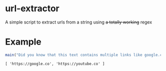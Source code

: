 # url-extractor
A simple script to extract urls from a string using ~~a totally working~~ regex

# Example
```ts
main("Did you know that this text contains multiple links like google.com, youtube.co some.random.url as well but it should theoretically filter google because .co is a valid tld!").then((res) => console.log(res));
```

```
[ 'https://google.co', 'https://youtube.co' ]
```
